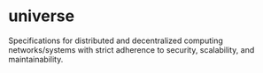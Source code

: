 # universe
Specifications for distributed and decentralized computing networks/systems with strict adherence to security, scalability, and maintainability.
